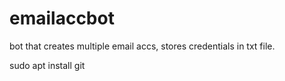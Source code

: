 # emailaccbot
bot that creates multiple email accs, stores credentials in txt file.





sudo apt install git 

